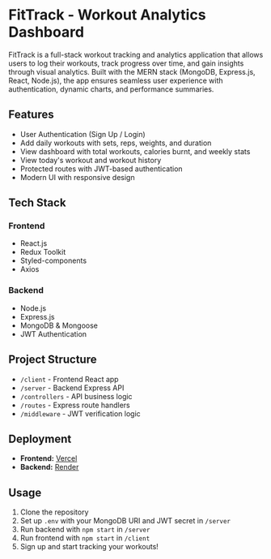 # FitTrack - Workout Analytics Dashboard

FitTrack is a full-stack workout tracking and analytics application that allows users to log their workouts, track progress over time, and gain insights through visual analytics. Built with the MERN stack (MongoDB, Express.js, React, Node.js), the app ensures seamless user experience with authentication, dynamic charts, and performance summaries.

## Features

* User Authentication (Sign Up / Login)
* Add daily workouts with sets, reps, weights, and duration
* View dashboard with total workouts, calories burnt, and weekly stats
* View today's workout and workout history
* Protected routes with JWT-based authentication
* Modern UI with responsive design

## Tech Stack

### Frontend

* React.js
* Redux Toolkit
* Styled-components
* Axios

### Backend

* Node.js
* Express.js
* MongoDB & Mongoose
* JWT Authentication

## Project Structure

* `/client` - Frontend React app
* `/server` - Backend Express API
* `/controllers` - API business logic
* `/routes` - Express route handlers
* `/middleware` - JWT verification logic

## Deployment

* **Frontend:** [Vercel](https://workout-analytics-dashboard.vercel.app/)
* **Backend:** [Render](https://workout-analytics-dashboard.onrender.com)

## Usage

1. Clone the repository
2. Set up `.env` with your MongoDB URI and JWT secret in `/server`
3. Run backend with `npm start` in `/server`
4. Run frontend with `npm start` in `/client`
5. Sign up and start tracking your workouts!


